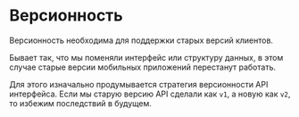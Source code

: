 Версионность
===

Версионность необходима для поддержки старых версий клиентов.

Бывает так, что мы поменяли интерфейс или структуру данных,
в этом случае старые версии мобильных приложений перестанут работать.

Для этого изначально продумывается стратегия версионности API интерфейса.
Если мы старую версию API сделали как `v1`, а новую как `v2`,
то избежим последствий в будущем.
